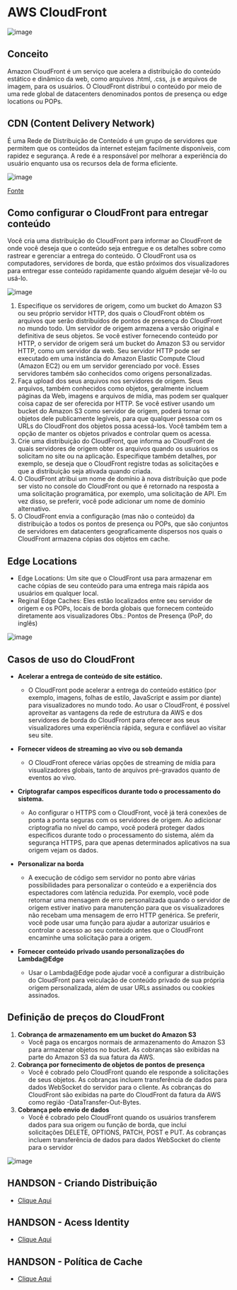 # AWS CloudFront
![image](Images/logo.png)
## Conceito
Amazon CloudFront é um serviço que acelera a distribuição do conteúdo estático e dinâmico da web, como arquivos .html, .css, .js e arquivos de imagem, para os usuários.
O CloudFront distribui o conteúdo por meio de uma rede global de datacenters denominados pontos de presença ou edge locations ou POPs. 

## CDN (Content Delivery Network) 
É uma Rede de Distribuição de Conteúdo é um grupo de servidores que permitem que os conteúdos da internet estejam facilmente disponíveis, com rapidez e segurança. A rede é a responsável por melhorar a experiência do usuário enquanto usa os recursos dela de forma eficiente.

![image](Images/cdn.png)

[Fonte](https://www.hostinger.com.br/tutoriais/o-que-e-cdn?ppc_campaign=google_search_generic_hosting_all&bidkw=defaultkeyword&lo=1001773&gclid=CjwKCAiAv9ucBhBXEiwA6N8nYBDFYyxrl9sINhjClyO0GxOgwo0vtcWsaK9KIb7yH7E5h7x3uNbl7BoChVoQAvD_BwE)

## Como configurar o CloudFront para entregar conteúdo
Você cria uma distribuição do CloudFront para informar ao CloudFront de onde você deseja que o conteúdo seja entregue e os detalhes sobre como rastrear e gerenciar a entrega do conteúdo. O CloudFront usa os computadores, servidores de borda, que estão próximos dos visualizadores para entregar esse conteúdo rapidamente quando alguém desejar vê-lo ou usá-lo.

![image](Images/ConfigCloudFront.png)
 
1. Especifique os servidores de origem, como um bucket do Amazon S3 ou seu próprio servidor HTTP, dos quais o CloudFront obtém os arquivos que serão distribuídos de pontos de presença do CloudFront no mundo todo. Um servidor de origem armazena a versão original e definitiva de seus objetos. Se você estiver fornecendo conteúdo por HTTP, o servidor de origem será um bucket do Amazon S3 ou servidor HTTP, como um servidor da web. Seu servidor HTTP pode ser executado em uma instância do Amazon Elastic Compute Cloud (Amazon EC2) ou em um servidor gerenciado por você. Esses servidores também são conhecidos como origens personalizadas.
2. Faça upload dos seus arquivos nos servidores de origem. Seus arquivos, também conhecidos como objetos, geralmente incluem páginas da Web, imagens e arquivos de mídia, mas podem ser qualquer coisa capaz de ser oferecida por HTTP. Se você estiver usando um bucket do Amazon S3 como servidor de origem, poderá tornar os objetos dele publicamente legíveis, para que qualquer pessoa com os URLs do CloudFront dos objetos possa acessá-los. Você também tem a opção de manter os objetos privados e controlar quem os acessa. 
3. Crie uma distribuição do CloudFront, que informa ao CloudFront de quais servidores de origem obter os arquivos quando os usuários os solicitam no site ou na aplicação. Especifique também detalhes, por exemplo, se deseja que o CloudFront registre todas as solicitações e que a distribuição seja ativada quando criada.
4. O CloudFront atribui um nome de domínio à nova distribuição que pode ser visto no console do CloudFront ou que é retornado na resposta a uma solicitação programática, por exemplo, uma solicitação de API. Em vez disso, se preferir, você pode adicionar um nome de domínio alternativo.
5. O CloudFront envia a configuração (mas não o conteúdo) da distribuição a todos os pontos de presença ou POPs, que são conjuntos de servidores em datacenters geograficamente dispersos nos quais o CloudFront armazena cópias dos objetos em cache.

## Edge Locations
- Edge Locations: Um site que o CloudFront usa para armazenar em cache cópias de seu conteúdo para uma entrega mais rápida aos usuários em qualquer local.
- Reginal Edge Caches:  Eles estão localizados entre seu servidor de origem e os POPs, locais de borda globais que fornecem conteúdo diretamente aos visualizadores
Obs.: Pontos de Presença (PoP, do inglês)

![image](Images/edgeLocations.png)

## Casos de uso do CloudFront
- **Acelerar a entrega de conteúdo de site estático.**
  - O CloudFront pode acelerar a entrega do conteúdo estático (por exemplo, imagens, folhas de estilo, JavaScript e assim por diante) para visualizadores no mundo todo. Ao usar o CloudFront, é possível aproveitar as vantagens da rede de estrutura da AWS e dos servidores de borda do CloudFront para oferecer aos seus visualizadores uma experiência rápida, segura e confiável ao visitar seu site.

- **Fornecer vídeos de streaming ao vivo ou sob demanda**
  - O CloudFront oferece várias opções de streaming de mídia para visualizadores globais, tanto de arquivos pré-gravados quanto de eventos ao vivo.

- **Criptografar campos específicos durante todo o processamento do sistema.**
  - Ao configurar o HTTPS com o CloudFront, você já terá conexões de ponta a ponta seguras com os servidores de origem. Ao adicionar criptografia no nível do campo, você poderá proteger dados específicos durante todo o processamento do sistema, além da segurança HTTPS, para que apenas determinados aplicativos na sua origem vejam os dados.

- **Personalizar na borda**
  - A execução de código sem servidor no ponto abre várias possibilidades para personalizar o conteúdo e a experiência dos espectadores com latência reduzida. Por exemplo, você pode retornar uma
mensagem de erro personalizada quando o servidor de origem estiver inativo para manutenção para que os visualizadores não recebam uma mensagem de erro HTTP genérica. Se preferir, você
pode usar uma função para ajudar a autorizar usuários e controlar o acesso ao seu conteúdo antes que o CloudFront encaminhe uma solicitação para a origem.

- **Fornecer conteúdo privado usando personalizações do Lambda@Edge**
  - Usar o Lambda@Edge pode ajudar você a configurar a distribuição do CloudFront para veiculação de conteúdo privado de sua própria origem personalizada, além de usar URLs assinados ou cookies
assinados.


## Definição de preços do CloudFront
1. **Cobrança de armazenamento em um bucket do Amazon S3**
   - Você paga os encargos normais de armazenamento do Amazon S3 para armazenar objetos no bucket. As cobranças são exibidas na parte do Amazon S3 da sua fatura da AWS.
2. **Cobrança por fornecimento de objetos de pontos de presença**
   - Você é cobrado pelo CloudFront quando ele responde a solicitações de seus objetos. As cobranças incluem transferência de dados para dados WebSocket do servidor para o cliente. As cobranças do CloudFront são exibidas na parte do CloudFront da fatura da AWS como região -DataTransfer-Out-Bytes.
3. **Cobrança pelo envio de dados**
   - Você é cobrado pelo CloudFront quando os usuários transferem dados para sua origem ou função de borda, que inclui solicitações DELETE, OPTIONS, PATCH, POST e PUT. As cobranças incluem transferência de dados para dados WebSocket do cliente para o servidor

![image](Images/definicaoPreco.png)


## HANDSON - Criando Distribuição
- [Clique Aqui]()

## HANDSON - Acess Identity
- [Clique Aqui]()

## HANDSON - Política de Cache
- [Clique Aqui]()


